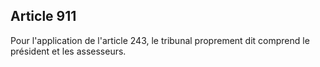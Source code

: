 Article 911
----
Pour l'application de l'article 243, le tribunal proprement dit comprend le
président et les assesseurs.
